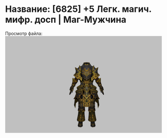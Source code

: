 # Название: [6825] +5 Легк. магич. мифр. досп | Маг-Мужчина

Просмотр файла:
![p040023.png](p040023.png)